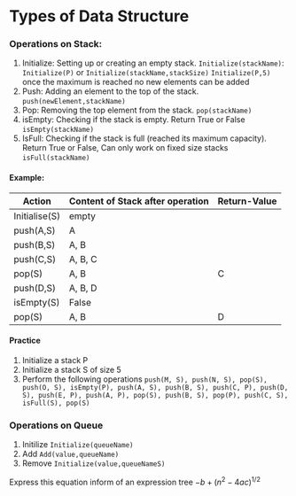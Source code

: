 # Types of Data Structure
### Operations on Stack:
1. Initialize: Setting up or creating an empty stack.
		`Initialize(stackName)`: `Initialize(P)`
		or
		`Initialize(stackName,stackSize)`
		`Initialize(P,5)` once the maximum is reached no new elements can be added
1. Push: Adding an element to the top of the stack.
		`push(newElement,stackName)`
1. Pop: Removing the top element from the stack.
		`pop(stackName)`
1. isEmpty: Checking if the stack is empty. Return True or False
		`isEmpty(stackName)`
1. IsFull: Checking if the stack is full (reached its maximum capacity). Return True or False, Can only work on fixed size stacks 
		`isFull(stackName)`
#### Example:

| Action | Content of Stack after operation | Return-Value |
| ---- | ---- | ---- |
| Initialise(S) | empty |  |
| push(A,S) | A |  |
| push(B,S) | A, B |  |
| push(C,S) | A, B, C |  |
| pop(S) | A, B | C |
| push(D,S) | A, B, D |  |
| isEmpty(S) | False |  |
| pop(S) | A, B | D |

#### Practice
1. Initialize a stack P
2. Initialize a stack S of size 5
3. Perform the following operations
`push(M, S), push(N, S), pop(S), push(O, S), isEmpty(P), push(A, S), push(B, S), push(C, P), push(D, S), push(E, P), push(A, P), pop(S), push(B, S), pop(P), push(C, S), isFull(S), pop(S)`

### Operations on Queue
1. Initilize
		`Initialize(queueName)`
1. Add
		`Add(value,queueName)`
2. Remove
		`Initialize(value,queueNameS)`



Express this equation inform of an expression tree $-b+(n^2-4ac)^{1/2}$ 
